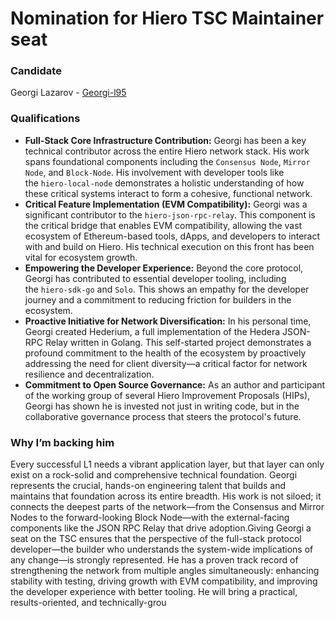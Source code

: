 # Nomination for Hiero TSC Maintainer seat

### Candidate

Georgi Lazarov - [Georgi-l95](https://github.com/georgi-l95)

### Qualifications

- **Full-Stack Core Infrastructure Contribution:** Georgi has been a key technical contributor across the entire Hiero network stack. His work spans foundational components including the `Consensus Node`, `Mirror Node`, and `Block-Node`. His involvement with developer tools like the `hiero-local-node` demonstrates a holistic understanding of how these critical systems interact to form a cohesive, functional network.
- **Critical Feature Implementation (EVM Compatibility):** Georgi was a significant contributor to the `hiero-json-rpc-relay`. This component is the critical bridge that enables EVM compatibility, allowing the vast ecosystem of Ethereum-based tools, dApps, and developers to interact with and build on Hiero. His technical execution on this front has been vital for ecosystem growth.
- **Empowering the Developer Experience:** Beyond the core protocol, Georgi has contributed to essential developer tooling, including the `hiero-sdk-go` and `Solo`. This shows an empathy for the developer journey and a commitment to reducing friction for builders in the ecosystem.
- **Proactive Initiative for Network Diversification:** In his personal time, Georgi created Hederium, a full implementation of the Hedera JSON-RPC Relay written in Golang. This self-started project demonstrates a profound commitment to the health of the ecosystem by proactively addressing the need for client diversity—a critical factor for network resilience and decentralization.
- **Commitment to Open Source Governance:** As an author and participant of the working group of several Hiero Improvement Proposals (HIPs), Georgi has shown he is invested not just in writing code, but in the collaborative governance process that steers the protocol's future.

### Why I’m backing him

Every successful L1 needs a vibrant application layer, but that layer can only exist on a rock-solid and comprehensive technical foundation. Georgi represents the crucial, hands-on engineering talent that builds and maintains that foundation across its entire breadth. His work is not siloed; it connects the deepest parts of the network—from the Consensus and Mirror Nodes to the forward-looking Block Node—with the external-facing components like the JSON RPC Relay that drive adoption.Giving Georgi a seat on the TSC ensures that the perspective of the full-stack protocol developer—the builder who understands the system-wide implications of any change—is strongly represented. He has a proven track record of strengthening the network from multiple angles simultaneously: enhancing stability with testing, driving growth with EVM compatibility, and improving the developer experience with better tooling. He will bring a practical, results-oriented, and technically-grou